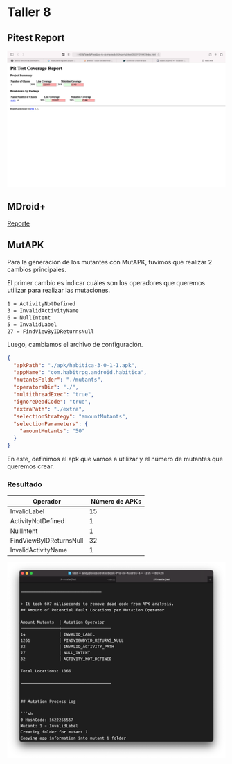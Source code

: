 # Taller 8

## Pitest Report

![Pitest Report](images/Pitest_report.png)

## MDroid+
[Reporte](https://github.com/afDonoso/Talleres-MISO4208/blob/master/Taller8/MDROID/reporte.docx)

## MutAPK

Para la generación de los mutantes con MutAPK, tuvimos que realizar 2 cambios principales.

El primer cambio es indicar cuáles son los operadores que queremos utilizar para realizar las mutaciones.

```properties
1 = ActivityNotDefined
3 = InvalidActivityName
6 = NullIntent
5 = InvalidLabel
27 = FindViewByIDReturnsNull
```

Luego, cambiamos el archivo de configuración.

```json
{
  "apkPath": "./apk/habitica-3-0-1-1.apk",
  "appName": "com.habitrpg.android.habitica",
  "mutantsFolder": "./mutants",
  "operatorsDir": "./",
  "multithreadExec": "true",
  "ignoreDeadCode": "true",
  "extraPath": "./extra",
  "selectionStrategy": "amountMutants",
  "selectionParameters": {
    "amountMutants": "50"
  }
}
```

En este, definimos el apk que vamos a utilizar y el número de mutantes que queremos crear.

### Resultado

| Operador                |  Número de APKs |
| ----------------------- | --------------- |
| InvalidLabel            | 15              |
| ActivityNotDefined      | 1               |
| NullIntent              | 1               |
| FindViewByIDReturnsNull | 32              |
| InvalidActivityName     | 1               |

![Cantidad mutantes](images/Mutants.png)
